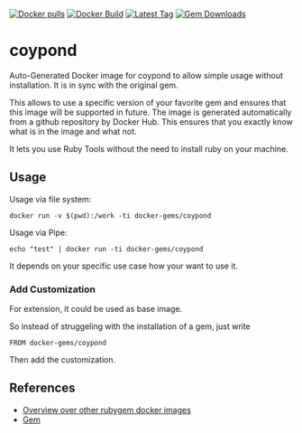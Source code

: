 [![Docker pulls](https://img.shields.io/docker/pulls/rubygem/coypond.svg)](https://hub.docker.com/r/rubygem/coypond/)
[![Docker Build](https://img.shields.io/docker/automated/rubygem/coypond.svg)](https://hub.docker.com/r/rubygem/coypond/)
[![Latest Tag](https://img.shields.io/github/tag/docker-rubygem/coypond.svg)](https://hub.docker.com/r/rubygem/coypond/)
[![Gem Downloads](https://img.shields.io/gem/dt/coypond.svg)](https://rubygems.org/gems/coypond/)
# coypond

Auto-Generated Docker image for coypond to allow simple usage without installation.
It is in sync with the original gem.

This allows to use a specific version of your favorite gem and ensures that this image will be supported in future.
The image is generated automatically from a github repository by Docker Hub.
This ensures that you exactly know what is in the image and what not.

It lets you use Ruby Tools without the need to install ruby on your machine.

## Usage

Usage via file system:

`docker run -v $(pwd):/work -ti docker-gems/coypond`

Usage via Pipe:

`echo "test" | docker run -ti docker-gems/coypond`

It depends on your specific use case how your want to use it.

### Add Customization

For extension, it could be used as base image.

So instead of struggeling with the installation of a gem, just write

`FROM docker-gems/coypond`

Then add the customization.

## References

 - [Overview over other rubygem docker images](https://github.com/thinkbot/docker-rubygem)
 - [Gem](https://rubygems.org/gems/coypond/)
